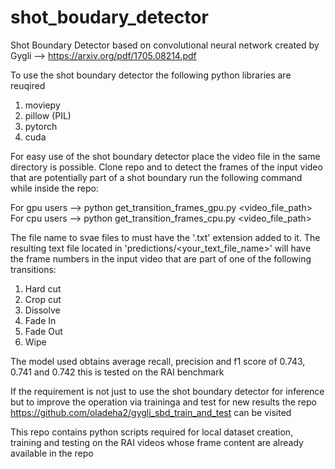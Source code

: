 # shot_boudary_detector
Shot Boundary Detector based on convolutional neural network created by Gygli --> https://arxiv.org/pdf/1705.08214.pdf

To use the shot boundary detector the following python libraries are reuqired
1. moviepy
2. pillow (PIL)
3. pytorch
4. cuda 

For easy use of the shot boundary detector place the video file in the same directory is possible. 
Clone repo and to detect the frames of the input video that are potentially part of a shot boundary run the following command while inside the repo:

For gpu users  --> python get_transition_frames_gpu.py <video_file_path> <name of text file to save predictions>
For cpu users --> python get_transition_frames_cpu.py <video_file_path> <name of text file to save predictions>

The file name to svae files to must have the '.txt' extension added to it. The resulting text file located in 'predictions/<your_text_file_name>' will have the frame numbers in the input video that are part of one of the following transitions:
1. Hard cut
2. Crop cut
3. Dissolve
4. Fade In
5. Fade Out
6. Wipe 

The model used obtains average recall, precision and f1 score of 0.743, 0.741 and 0.742 this is tested on the RAI benchmark

If the requirement is not just to use the shot boundary detector for inference but to improve the operation via traininga and test for new results the repo https://github.com/oladeha2/gygli_sbd_train_and_test can be visited 

This repo contains python scripts required for local dataset creation, training and testing on the RAI videos whose frame content are already available in the repo
